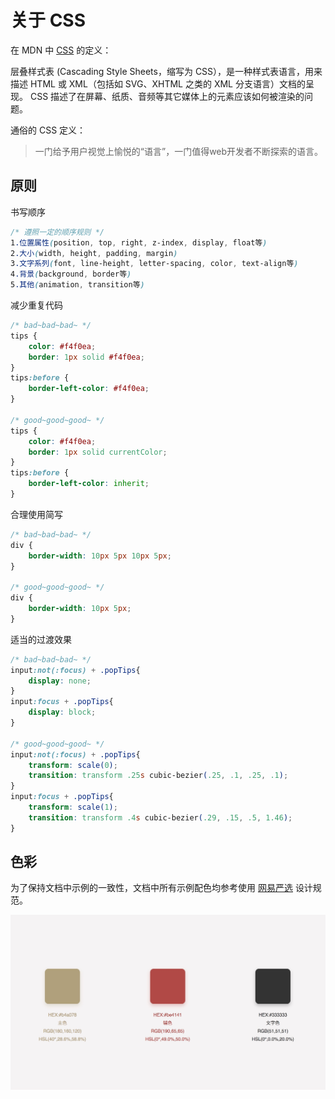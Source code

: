 # 关于 CSS

在 MDN 中 [CSS](https://developer.mozilla.org/zh-CN/docs/Web/CSS) 的定义：

> 
层叠样式表 (Cascading Style Sheets，缩写为 CSS），是一种样式表语言，用来描述 HTML 或 XML（包括如 SVG、XHTML 之类的 XML 分支语言）文档的呈现。
CSS 描述了在屏幕、纸质、音频等其它媒体上的元素应该如何被渲染的问题。


通俗的 CSS 定义：

> 一门给予用户视觉上愉悦的“语言”，一门值得web开发者不断探索的语言。

## 原则

书写顺序

```css
/* 遵照一定的顺序规则 */
1.位置属性(position, top, right, z-index, display, float等)
2.大小(width, height, padding, margin)
3.文字系列(font, line-height, letter-spacing, color, text-align等)
4.背景(background, border等)
5.其他(animation, transition等)
```

减少重复代码

```css
/* bad~bad~bad~ */
tips {
    color: #f4f0ea;
    border: 1px solid #f4f0ea;
}
tips:before {
    border-left-color: #f4f0ea;
}

/* good~good~good~ */
tips {
    color: #f4f0ea;
    border: 1px solid currentColor;
}
tips:before {
    border-left-color: inherit;
}
```

合理使用简写

```css
/* bad~bad~bad~ */
div {
    border-width: 10px 5px 10px 5px;
}

/* good~good~good~ */
div {
    border-width: 10px 5px; 
}
```

适当的过渡效果

```css
/* bad~bad~bad~ */
input:not(:focus) + .popTips{
    display: none;
}
input:focus + .popTips{
    display: block;
}

/* good~good~good~ */
input:not(:focus) + .popTips{
    transform: scale(0);
    transition: transform .25s cubic-bezier(.25, .1, .25, .1);
}
input:focus + .popTips{
    transform: scale(1);
    transition: transform .4s cubic-bezier(.29, .15, .5, 1.46);
}
```

## 色彩

为了保持文档中示例的一致性，文档中所有示例配色均参考使用 [网易严选](http://you.163.com/) 设计规范。

![color](../image/colors_guide.jpeg)

